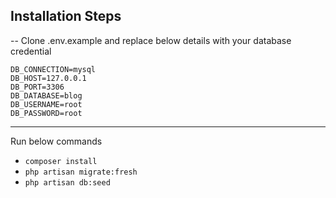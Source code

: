 
## Installation Steps
--
Clone .env.example and replace below details with your database credential 
```
DB_CONNECTION=mysql
DB_HOST=127.0.0.1
DB_PORT=3306
DB_DATABASE=blog
DB_USERNAME=root
DB_PASSWORD=root
```
---
Run below commands 
* ``composer install``
* ``php artisan migrate:fresh`` 
* ``php artisan db:seed`` 
  
 
